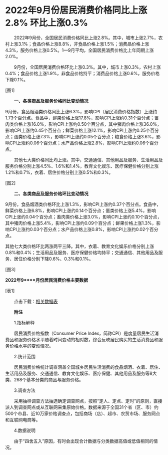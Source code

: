 # 2022年9月份居民消费价格同比上涨2.8% 环比上涨0.3%

　　2022年9月份，全国居民消费价格同比上涨2.8%。其中，城市上涨2.7%，农村上涨3.1%；食品价格上涨8.8%，非食品价格上涨1.5%；消费品价格上涨4.3%，服务价格上涨0.5%。1­­—9月平均，全国居民消费价格比上年同期上涨2.0%。

　　9月份，全国居民消费价格环比上涨0.3%。其中，城市上涨0.3%，农村上涨0.4%；食品价格上涨1.9%，非食品价格持平；消费品价格上涨0.6%，服务价格下降0.1%。

\[图1\]

　　**一、各类商品及服务价格同比变动情况**

9月份，食品烟酒类价格同比上涨6.3%，影响CPI（居民消费价格指数）上涨约1.73个百分点。食品中，鲜果价格上涨17.8%，影响CPI上涨约0.31个百分点；畜肉类价格上涨16.0%，影响CPI上涨约0.50个百分点，其中猪肉价格上涨36.0%，影响CPI上涨约0.45个百分点；鲜菜价格上涨12.1%，影响CPI上涨约0.25个百分点；蛋类价格上涨7.3%，影响CPI上涨约0.05个百分点；粮食价格上涨3.6%，影响CPI上涨约0.06个百分点；水产品价格上涨2.8%，影响CPI上涨约0.06个百分点。

　　其他七大类价格同比均上涨。其中，交通通信、其他用品及服务、生活用品及服务价格分别上涨4.5%、1.6%和1.4%，教育文化娱乐、医疗保健价格分别上涨1.2%和0.7%，衣着、居住价格分别上涨0.5%和0.3%。

\[图2\]

　　**二、各类商品及服务价格环比变动情况**

9月份，食品烟酒类价格环比上涨1.3%，影响CPI上涨约0.37个百分点。食品中，鲜菜价格上涨6.8%，影响CPI上涨约0.14个百分点；蛋类价格上涨5.4%，影响CPI上涨约0.04个百分点；畜肉类价格上涨3.0%，影响CPI上涨约0.10个百分点，其中猪肉价格上涨5.4%，影响CPI上涨约0.09个百分点；鲜果价格上涨1.3%，影响CPI上涨约0.03个百分点；水产品价格上涨0.8%，影响CPI上涨约0.02个百分点。

其他七大类价格环比两涨两平三降。其中，衣着、教育文化娱乐价格分别上涨0.8%和0.4%；生活用品及服务、医疗保健价格均持平；交通通信、其他用品及服务、居住价格分别下降0.6%、0.3%和0.1%。

\[图3\]

**2022****年****9****月份居民消费价格主要数据**

\[表1\]

　　点击下载：[相关数据表](http://www.stats.gov.cn/sj/zxfb/202302/W020230203610047199322.xlsx) 

　　**附注**

　　1.指标解释

　　居民消费价格指数（Consumer Price Index，简称CPI）是度量居民生活消费品和服务价格水平随着时间变动的相对数，综合反映居民购买的生活消费品和服务价格水平的变动情况。

　　2.统计范围

　　居民消费价格统计调查涵盖全国城乡居民生活消费的食品烟酒、衣着、居住、生活用品及服务、交通通信、教育文化娱乐、医疗保健、其他用品及服务等8大类、268个基本分类的商品与服务价格。

　　3.调查方法

　　采用抽样调查方法抽选确定调查网点，按照“定人、定点、定时”的原则，直接派人到调查网点或从互联网采集原始价格。数据来源于全国31个省（区、市）约500个市县、近10万家价格调查点，包括商场（店）、超市、农贸市场、服务网点和互联网电商等。

　　4.数据说明

　　由于“四舍五入”原因，有时会出现合计数据与分类数据高值或低值相同的情况。